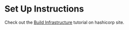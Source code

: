 # Set Up Instructions

Check out the [Build Infrastructure](https://developer.hashicorp.com/terraform/tutorials/aws-get-started/aws-build) tutorial on hashicorp site. 